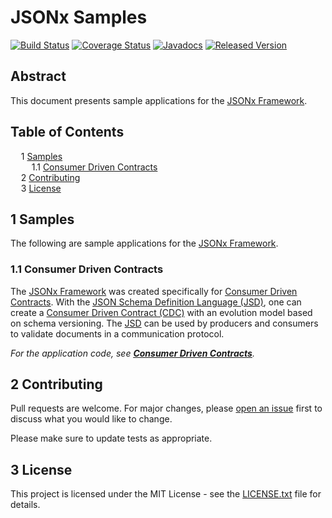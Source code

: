 # JSONx Samples

[![Build Status](https://travis-ci.org/jsonxorg/jsonx.svg?dCn34FxU)](https://travis-ci.org/jsonxorg/jsonx)
[![Coverage Status](https://coveralls.io/repos/github/jsonxorg/jsonx/badge.svg?dCn34FxU)](https://coveralls.io/github/jsonxorg/jsonx)
[![Javadocs](https://www.javadoc.io/badge/org.jsonx/rs.svg?dCn34FxU)](https://www.javadoc.io/doc/org.jsonx/rs)
[![Released Version](https://img.shields.io/maven-central/v/org.jsonx/rs.svg?dCn34FxU)](https://mvnrepository.com/artifact/org.jsonx/rs)

## Abstract

This document presents sample applications for the <ins>JSONx Framework</ins>.

## Table of Contents

<samp>&nbsp;&nbsp;</samp>1 [Samples](#1-samples)<br>
<samp>&nbsp;&nbsp;&nbsp;&nbsp;</samp>1.1 [Consumer Driven Contracts](#11-consumer-driven-contracts)<br>
<samp>&nbsp;&nbsp;</samp>2 [Contributing](#2-contributing)<br>
<samp>&nbsp;&nbsp;</samp>3 [License](#3-license)<br>

## 1 Samples

The following are sample applications for the <ins>JSONx Framework</ins>.

### 1.1 Consumer Driven Contracts

The <ins>JSONx Framework</ins> was created specifically for [<ins>Consumer Driven Contracts</ins>][cdc]. With the [<ins>JSON Schema Definition Language (JSD)</ins>][#jsd], one can create a <ins>Consumer Driven Contract (CDC)</ins> with an evolution model based on schema versioning. The <ins>JSD</ins> can be used by producers and consumers to validate documents in a communication protocol.

_For the application code, see **[<ins>Consumer Driven Contracts</ins>](cdc)**._

## 2 Contributing

Pull requests are welcome. For major changes, please [open an issue](../../../issues) first to discuss what you would like to change.

Please make sure to update tests as appropriate.

## 3 License

This project is licensed under the MIT License - see the [LICENSE.txt](LICENSE.txt) file for details.

[#jsd]: ../../../#3-json-schema-definition-language

[cdc]: http://martinfowler.com/articles/consumerDrivenContracts.html